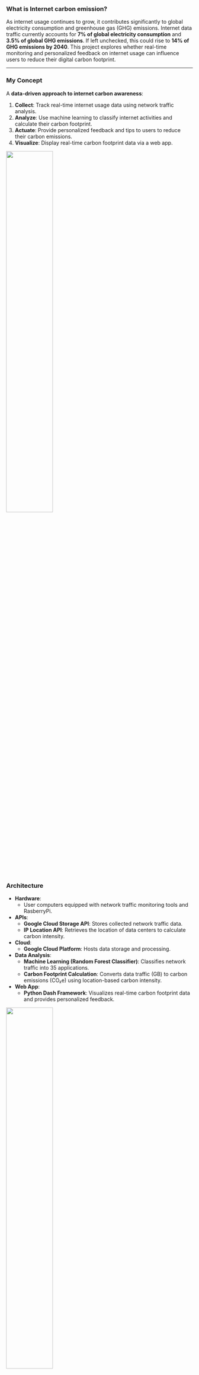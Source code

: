 ### What is Internet carbon emission?
As internet usage continues to grow, it contributes significantly to global electricity consumption and greenhouse gas (GHG) emissions. Internet data traffic currently accounts for **7% of global electricity consumption** and **3.5% of global GHG emissions**. If left unchecked, this could rise to **14% of GHG emissions by 2040**. This project explores whether real-time monitoring and personalized feedback on internet usage can influence users to reduce their digital carbon footprint.

---

### My Concept
A **data-driven approach to internet carbon awareness**:
1. **Collect**: Track real-time internet usage data using network traffic analysis.
2. **Analyze**: Use machine learning to classify internet activities and calculate their carbon footprint.
3. **Actuate**: Provide personalized feedback and tips to users to reduce their carbon emissions.
4. **Visualize**: Display real-time carbon footprint data via a web app.
<img src="https://github.com/user-attachments/assets/fbd66a57-d8c2-423e-be01-b8d9c1eb24d5" width="50%" />

### Architecture

- **Hardware**: 
  - User computers equipped with network traffic monitoring tools and RasberryPi.
- **APIs**:
  - **Google Cloud Storage API**: Stores collected network traffic data.
  - **IP Location API**: Retrieves the location of data centers to calculate carbon intensity.
- **Cloud**:
  - **Google Cloud Platform**: Hosts data storage and processing.
- **Data Analysis**:
  - **Machine Learning (Random Forest Classifier)**: Classifies network traffic into 35 applications.
  - **Carbon Footprint Calculation**: Converts data traffic (GB) to carbon emissions (CO₂e) using location-based carbon intensity.
- **Web App**:
  - **Python Dash Framework**: Visualizes real-time carbon footprint data and provides personalized feedback.
<img src="https://github.com/user-attachments/assets/f3e08c8c-3280-4fc6-825f-d80843a28acb" width="50%" />

---

### Data Collection & Analysis
- **Internet Usage Data**: Collected using **Wireshark** and **Pyshark**, stored in Google Cloud Storage.
- **Carbon Footprint Calculation**:
  - Data traffic is classified by application using a Random Forest model.
  - Carbon emissions are calculated by converting data traffic (GB) to energy (kWh) and then to CO₂e using location-specific carbon intensity.
- **Analysis**:
  - **User Behavior**: Breakdown of internet activities (e.g., video streaming, email, social media) and their carbon impact.
  - **Behavioral Impact**: Personalized feedback and tips are provided to users to encourage energy-saving behavior.

---

### The Results (So Far!)
- **Correlation**: The tool successfully classified **35 internet applications** and calculated their carbon footprint with high accuracy (**98% precision**).
- **Behavioral Impact**: Users in the experimental group, who received personalized feedback, reduced their carbon emissions by **27%** compared to the control group.
- **Web App**: Real-time carbon footprint data was visualized via a web app, providing users with insights into their internet usage and carbon emissions.

---

### Files Description
- **Wireshark/Pyshark scripts**: Collect and process network traffic data.
- **Random Forest Classifier**: Classifies network traffic into 35 applications.
- **Carbon Footprint Calculation Scripts**: Convert data traffic to carbon emissions.
- **Web App (Python Dash)**: Visualizes real-time carbon footprint data and provides feedback.
- **Ethics and Recruitment Forms**: Documentation for user consent and data collection.

---

This project was powered by **Google Cloud Platform**, **Wireshark**, and **Python Dash**, demonstrating how real-time monitoring and personalized feedback can effectively reduce internet-related carbon emissions.
